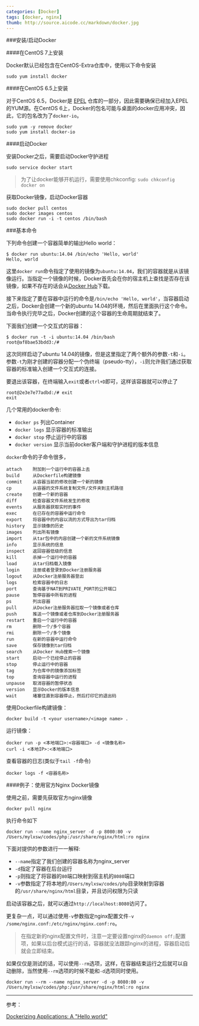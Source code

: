 ```yaml
---
categories: [Docker]
tags: [docker, nginx]
thumb: http://source.aicode.cc/markdown/docker.jpg
---
```


###安装/启动Docker

####在CentOS 7上安装

Docker默认已经包含在CentOS-Extra仓库中，使用以下命令安装

	sudo yum install docker

####在CentOS 6.5上安装

对于CentOS 6.5，Docker是 [EPEL][] 仓库的一部分，因此需要确保已经加入EPEL的YUM源。在CentOS 6上，Docker的包名可能与桌面的docker应用冲突，因此，它的包名改为了`docker-io`。

	sudo yum -y remove docker
    sudo yum install docker-io

<!--more-->

####启动Docker

安装Docker之后，需要启动Docker守护进程

	sudo service docker start

> 为了让docker能够开机运行，需要使用chkconfig: `sudo chkconfig docker on`

获取Docker镜像，启动Docker容器

	sudo docker pull centos
    sudo docker images centos
    sudo docker run -i -t centos /bin/bash


###基本命令

下列命令创建一个容器简单的输出Hello world：

	$ docker run ubuntu:14.04 /bin/echo 'Hello, world'
    Hello, world

这里`docker run`命令指定了使用的镜像为`ubuntu:14.04`，我们的容器就是从该镜像运行。当指定一个镜像的时候，Docker首先会在你的宿主机上查找是否存在该镜像，如果不存在的话会从[Docker Hub][]下载。

接下来指定了要在容器中运行的命令是`/bin/echo 'Hello, world'`，当容器启动之后，Docker会创建一个新的ubuntu 14.04的环境，然后在里面执行这个命令。当命令执行完毕之后，Docker创建的这个容器的生命周期就结束了。

下面我们创建一个交互式的容器：

	$ docker run -t -i ubuntu:14.04 /bin/bash
    root@af8bae53bdd3:/#

这次同样启动了ubuntu 14.04的镜像，但是这里指定了两个额外的参数`-t`和`-i`。参数`-t`为刚才创建的容器分配一个伪终端（pseudo-tty），`-i`则允许我们通过获取容器的标准输入创建一个交互式的连接。

要退出该容器，在终端输入`exit`或者`ctrl+D`即可，这样该容器就可以停止了

    root@2e3e7e77adbd:/# exit
    exit

几个常用的docker命令:

- `docker ps` 列出Container
- `docker logs` 显示容器的标准输出
- `docker stop` 停止运行中的容器
- `docker version` 显示当前docker客户端和守护进程的版本信息

`docker`命令的子命令很多，

    attach    附加到一个运行中的容器上去
    build     从Dockerfile构建镜像
    commit    从容器当前的修改创建一个新的镜像
    cp        从容器的文件系统复制文件/文件夹到主机路径
    create    创建一个新的容器
    diff      检查容器文件系统发生的修改
    events    从服务器获取实时的事件
    exec      在已存在的容器中运行命令
    export    将容器中的内容以流的方式导出为tar归档
    history   显示镜像的历史
    images    列出所有镜像
    import    从tar包中的内容创建一个新的文件系统镜像
    info      显示系统的信息
    inspect   返回容器低级的信息
    kill      杀掉一个运行中的容器
    load      从tar归档载入镜像
    login     注册或者登录到Docker注册服务器
    logout    从Docker注册服务器登出
    logs      检索容器中的日志
    port      查询基于NAT到PRIVATE_PORT的公开端口
    pause     暂停容器中所有的进程
    ps        列出容器
    pull      从Docker注册服务器拉取一个镜像或者仓库
    push      推送一个镜像或者仓库到Docker注册服务器
    restart   重启一个运行中的容器
    rm        删除一个/多个容器
    rmi       删除一个/多个镜像
    run       在新的容器中运行命令
    save      保存镜像到tar归档
    search    从Docker Hub搜索一个镜像
    start     启动一个已经停止的容器
    stop      停止运行中的容器
    tag       为仓库中的镜像添加标签
    top       查询容器中运行的进程
    unpause   取消容器的暂停状态
    version   显示Docker的版本信息
    wait      堵塞住直到容器停止，然后打印它的退出码


使用Dockerfile构建镜像：

	docker build -t <your username>/<image name> .

运行镜像：

	docker run -p <本地端口>:<容器端口> -d <镜像名称>
	curl -i <本地IP>:<本地端口>

查看容器的日志(类似于`tail -f`命令)

	docker logs -f <容器名称>


####例子：使用官方Nginx Docker镜像

使用之前，需要先获取官方nginx镜像

    docker pull nginx

执行命令如下

	docker run --name nginx_server -d -p 8080:80 -v /Users/mylxsw/codes/php:/usr/share/nginx/html:ro nginx

下面对提供的参数进行一一解释:

- `--name`指定了我们创建的容器名称为nginx_server
- `-d`指定了容器在后台运行
- `-p`则指定了将容器的`80`端口映射到宿主机的`8080`端口
- `-v`参数指定了将本地的`/Users/mylxsw/codes/php`目录映射到容器的`/usr/share/nginx/html`目录，并且访问权限为只读

启动该容器之后，就可以通过`http://localhost:8080`访问了。

更复杂一点，可以通过使用`-v`参数指定nginx配置文件`-v /some/nginx.conf:/etc/nginx/nginx.conf:ro`。

> 在指定新的nginx配置文件时，注意一定要设置nginx的`daemon off;`配置项，如果以后台模式运行的话，容器就没法跟踪nginx的进程，容器启动后就会立即结束。


如果仅仅是测试的话，可以使用`--rm`选项，这样，在容器结束运行之后就可以自动删除，当然使用`--rm`选项的时候不能和`-d`选项同时使用。

    docker run --rm --name nginx_server -d -p 8080:80 -v /Users/mylxsw/codes/php:/usr/share/nginx/html:ro nginx



-----

参考：

[Dockerizing Applications: A "Hello world"](http://docs.docker.com/userguide/dockerizing/)


[EPEL]:https://fedoraproject.org/wiki/EPEL
[Docker Hub]:https://hub.docker.com/
